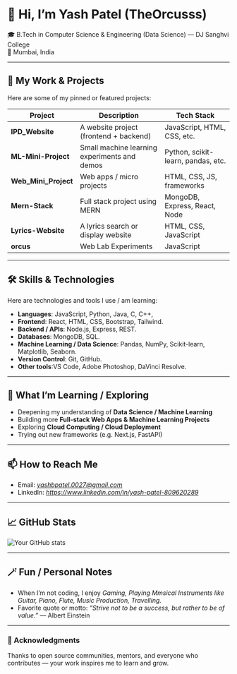# 👋 Hi, I’m **Yash Patel** (TheOrcusss)

🎓 B.Tech in Computer Science & Engineering (Data Science) — DJ Sanghvi College  
📍 Mumbai, India  

---

## 🔭 My Work & Projects

Here are some of my pinned or featured projects:

| Project | Description | Tech Stack |
|--------|-------------|------------|
| **IPD_Website** | A website project (frontend + backend) | JavaScript, HTML, CSS, etc. |
| **ML-Mini-Project** | Small machine learning experiments and demos | Python, scikit-learn, pandas, etc. |
| **Web_Mini_Project** | Web apps / micro projects | HTML, CSS, JS, frameworks |
| **Mern-Stack** | Full stack project using MERN | MongoDB, Express, React, Node |
| **Lyrics-Website** | A lyrics search or display website | HTML, CSS, JavaScript |
| **orcus** | Web Lab Experiments | JavaScript |

---

## 🛠️ Skills & Technologies

Here are technologies and tools I use / am learning:

- **Languages**: JavaScript, Python, Java, C, C++, 
- **Frontend**: React, HTML, CSS, Bootstrap, Tailwind.
- **Backend / APIs**: Node.js, Express, REST.
- **Databases**: MongoDB, SQL.
- **Machine Learning / Data Science**: Pandas, NumPy, Scikit-learn, Matplotlib, Seaborn.
- **Version Control**: Git, GitHub.
- **Other tools**:VS Code, Adobe Photoshop, DaVinci Resolve.

---

## 🌱 What I’m Learning / Exploring

- Deepening my understanding of **Data Science / Machine Learning**
- Building more **Full-stack Web Apps & Machine Learning Projects**
- Exploring **Cloud Computing / Cloud Deployment**
- Trying out new frameworks (e.g. Next.js, FastAPI)  

---

## 📫 How to Reach Me

- Email: *yashbpatel.0027@gmail.com*  
- LinkedIn: *https://www.linkedin.com/in/yash-patel-809620289*

---

## 📈 GitHub Stats

![Your GitHub stats](https://github-readme-stats.vercel.app/api?username=TheOrcusss&show_icons=true&theme=radical)  

---

## 🪄 Fun / Personal Notes

- When I’m not coding, I enjoy *Gaming, Playing Mmsical Instruments like Guitar, Piano, Flute, Music Production, Travelling.*  
- Favorite quote or motto: *“Strive not to be a success, but rather to be of value.”* — Albert Einstein

---

### 🙏 Acknowledgments

Thanks to open source communities, mentors, and everyone who contributes — your work inspires me to learn and grow.
